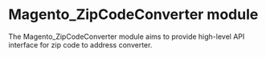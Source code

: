 # Magento_ZipCodeConverter module

The Magento_ZipCodeConverter module aims to provide high-level API interface for zip code to address converter.